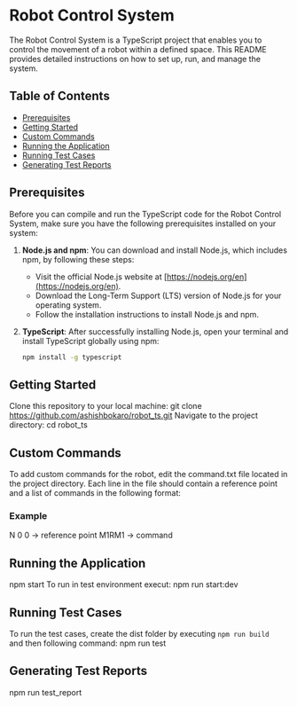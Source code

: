 # Robot Control System

The Robot Control System is a TypeScript project that enables you to control the movement of a robot within a defined space. This README provides detailed instructions on how to set up, run, and manage the system.

## Table of Contents

- [Prerequisites](#prerequisites)
- [Getting Started](#getting-started)
- [Custom Commands](#custom-commands)
- [Running the Application](#running-the-application)
- [Running Test Cases](#running-test-cases)
- [Generating Test Reports](#generating-test-reports)

## Prerequisites

Before you can compile and run the TypeScript code for the Robot Control System, make sure you have the following prerequisites installed on your system:

1. **Node.js and npm**: You can download and install Node.js, which includes npm, by following these steps:

   - Visit the official Node.js website at [https://nodejs.org/en](https://nodejs.org/en).
   - Download the Long-Term Support (LTS) version of Node.js for your operating system.
   - Follow the installation instructions to install Node.js and npm.

2. **TypeScript**: After successfully installing Node.js, open your terminal and install TypeScript globally using npm:

   ```bash
   npm install -g typescript
   ```

## Getting Started

Clone this repository to your local machine: git clone https://github.com/ashishbokaro/robot_ts.git
Navigate to the project directory: cd robot_ts

## Custom Commands

To add custom commands for the robot, edit the command.txt file located in the project directory. Each line in the file should contain a reference point and a list of commands in the following format:

### Example

N 0 0 -> reference point
M1RM1 -> command

## Running the Application

npm start
To run in test environment execut: npm run start:dev

## Running Test Cases

To run the test cases, create the dist folder by executing `npm run build ` and then following command: npm run test

## Generating Test Reports

npm run test_report
